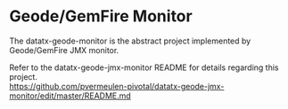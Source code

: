 # Geode/GemFire Monitor

The datatx-geode-monitor is the abstract project implemented by Geode/GemFire JMX monitor.

Refer to the datatx-geode-jmx-monitor README for details regarding this project.  
https://github.com/pvermeulen-pivotal/datatx-geode-jmx-monitor/edit/master/README.md


